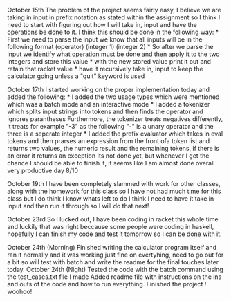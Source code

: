 October 15th
The problem of the project seems fairly easy, I believe we are taking in input in prefix notation as stated within the assignment so I think I need to start with 
figuring out how I will take in, input and have the operations be done to it. 
I think this should be done in the following way:
    * First we need to parse the input we know that all inputs will be in the following format (operator) (integer 1) (integer 2)
    * So after we parse the input we identify what operation must be done and then apply it to the two integers and store this value
    * with the new stored value print it out and retain that racket value
    * have it recursively take in, input to keep the calculator going unless a "quit" keyword is used

October 17th
I started working on the proper implementation today and added the following:
    * I added the two usage types which were mentioned which was a batch mode and an interactive mode 
    * I added a tokenizer which splits input strings into tokens and then finds the operator and ignores parantheses
    Furthermore, the tokenizer treats negatives differently, it treats for example "-3" as the following "-" is a unary operator and the three is a seperate integer
    * I added the prefix evaluator which takes in eval tokens and then prarses an expression from the front ofa token list and returns two values, the numeric result and the remaining tokens, if there is an error it returns an exception 
    Its not done yet, but whenever I get the chance I should be able to finish it, it seems like I am almost done overall very productive day 8/10

October 19th
I have been completely slammed with work for other classes, along with the homework for this class so I have not had much time for this class but I do think I know whats left to do
I think I need to have it take in input and then run it through so I will do that next!

October 23rd
So I lucked out, I have been coding in racket this whole time and luckily that was right beccause some people were coding in haskell, hopefully I can finish my code and test it tomorrow so I can be done with it.

October 24th (Morning)
Finished writing the calculator program itself and ran it normally and it was working just fine on evertyhing, need to go out for a bit so will test with batch and write the readme for the final touches later today.
October 24th (Night)
Tested the code with the batch command using the test_cases.txt file I made
Added readme file with instructions on the ins and outs of the code and how to run everything.
Finished the project ! woohoo!